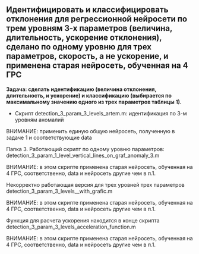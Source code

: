 ## Идентифицировать и классифицировать отклонения для регрессионной нейросети по трем уровням 3-х параметров (величина, длительность, ускорение отклонения), сделано по одному уровню для трех параметров, скорость, а не ускорение, и применена старая нейросеть, обученная на 4 ГРС

**Задача: сделать идентификацию (величина отклонения, длительность, и ускорение) и классификацию (выбирается по максимальному значению одного из трех параметров таблицы 1).**

 - Скрипт detection_3_param_3_levels_artem.m: идентификация по 3-м уровням аномалий
   
ВНИМАНИЕ: применить единую общую нейросеть, полученную в задаче 1 и соответствующие data

Папка 3. Работающий скрипт по одному уровню параметров: detection_3_param_1_level_vertical_lines_on_graf_anomaly_3.m

ВНИМАНИЕ: в этом скрипте применена старая нейросеть, обученная на 4 ГРС, соответственно, data и нейросеть другие чем в п.1.

Некорректно работающая версия для трех уровней трех параметров detection_3_param_3_levels__with_grafic.m

ВНИМАНИЕ: в этом скрипте применена старая нейросеть, обученная на 4 ГРС, соответственно, data и нейросеть другие чем в п.1.

Функция для расчета ускорения находится в конце скрипта detection_3_param_3_levels_acceleration_function.m

ВНИМАНИЕ: в этом скрипте применена старая нейросеть, обученная на 4 ГРС, соответственно, data и нейросеть другие чем в п.1.
